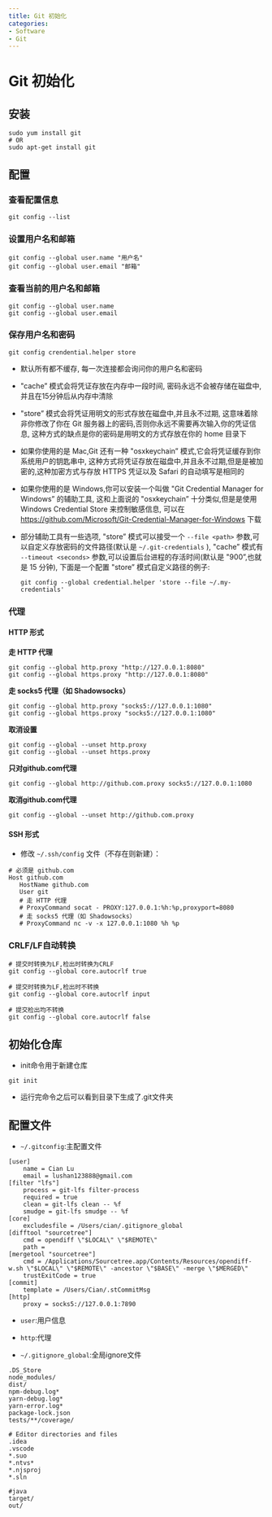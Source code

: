 ```yaml
---
title: Git 初始化
categories:
- Software
- Git
---
```

# Git 初始化

## 安装

```shell
sudo yum install git
# OR
sudo apt-get install git
```

## 配置

### 查看配置信息

```shell
git config --list
```

### 设置用户名和邮箱

```shell
git config --global user.name "用户名"
git config --global user.email "邮箱"
```

### 查看当前的用户名和邮箱

```shell
git config --global user.name
git config --global user.email
```

### 保存用户名和密码

```shell
git config crendential.helper store
```

- 默认所有都不缓存, 每一次连接都会询问你的用户名和密码

- "cache” 模式会将凭证存放在内存中一段时间, 密码永远不会被存储在磁盘中,并且在15分钟后从内存中清除

- "store” 模式会将凭证用明文的形式存放在磁盘中,并且永不过期, 这意味着除非你修改了你在 Git 服务器上的密码,否则你永远不需要再次输入你的凭证信息, 这种方式的缺点是你的密码是用明文的方式存放在你的 home 目录下

- 如果你使用的是 Mac,Git 还有一种 "osxkeychain” 模式,它会将凭证缓存到你系统用户的钥匙串中, 这种方式将凭证存放在磁盘中,并且永不过期,但是是被加密的,这种加密方式与存放 HTTPS 凭证以及 Safari 的自动填写是相同的

- 如果你使用的是 Windows,你可以安装一个叫做 "Git Credential Manager for Windows” 的辅助工具, 这和上面说的 "osxkeychain” 十分类似,但是是使用 Windows Credential Store 来控制敏感信息, 可以在 https://github.com/Microsoft/Git-Credential-Manager-for-Windows 下载

- 部分辅助工具有一些选项, "store” 模式可以接受一个 `--file <path>` 参数,可以自定义存放密码的文件路径(默认是 `~/.git-credentials` ), "cache” 模式有 `--timeout <seconds>` 参数,可以设置后台进程的存活时间(默认是 "900”,也就是 15 分钟), 下面是一个配置 "store” 模式自定义路径的例子:

    ```shell
    git config --global credential.helper 'store --file ~/.my-credentials'
    ```

### 代理

#### HTTP 形式

**走 HTTP 代理**

```
git config --global http.proxy "http://127.0.0.1:8080"
git config --global https.proxy "http://127.0.0.1:8080"
```

**走 socks5 代理（如 Shadowsocks）**

```
git config --global http.proxy "socks5://127.0.0.1:1080"
git config --global https.proxy "socks5://127.0.0.1:1080"
```

**取消设置**

```
git config --global --unset http.proxy
git config --global --unset https.proxy
```

**只对github.com代理**

```shell
git config --global http://github.com.proxy socks5://127.0.0.1:1080
```

**取消github.com代理**

```shell
git config --global --unset http://github.com.proxy
```

#### SSH 形式

- 修改 `~/.ssh/config` 文件（不存在则新建）：

```
# 必须是 github.com
Host github.com
   HostName github.com
   User git
   # 走 HTTP 代理
   # ProxyCommand socat - PROXY:127.0.0.1:%h:%p,proxyport=8080
   # 走 socks5 代理（如 Shadowsocks）
   # ProxyCommand nc -v -x 127.0.0.1:1080 %h %p
```

### CRLF/LF自动转换

```shell
# 提交时转换为LF,检出时转换为CRLF
git config --global core.autocrlf true

# 提交时转换为LF,检出时不转换
git config --global core.autocrlf input

# 提交检出均不转换
git config --global core.autocrlf false
```

## 初始化仓库

- init命令用于新建仓库

```
git init
```

- 运行完命令之后可以看到目录下生成了.git文件夹

## 配置文件

- `~/.gitconfig`:主配置文件

```
[user]
	name = Cian Lu
	email = lushan123888@gmail.com
[filter "lfs"]
	process = git-lfs filter-process
	required = true
	clean = git-lfs clean -- %f
	smudge = git-lfs smudge -- %f
[core]
	excludesfile = /Users/cian/.gitignore_global
[difftool "sourcetree"]
	cmd = opendiff \"$LOCAL\" \"$REMOTE\"
	path =
[mergetool "sourcetree"]
	cmd = /Applications/Sourcetree.app/Contents/Resources/opendiff-w.sh \"$LOCAL\" \"$REMOTE\" -ancestor \"$BASE\" -merge \"$MERGED\"
	trustExitCode = true
[commit]
	template = /Users/Cian/.stCommitMsg
[http]
    proxy = socks5://127.0.0.1:7890
```

- `user`:用户信息
- `http`:代理

- `~/.gitignore_global`:全局ignore文件

```
.DS_Store
node_modules/
dist/
npm-debug.log*
yarn-debug.log*
yarn-error.log*
package-lock.json
tests/**/coverage/

# Editor directories and files
.idea
.vscode
*.suo
*.ntvs*
*.njsproj
*.sln

#java
target/
out/
```

